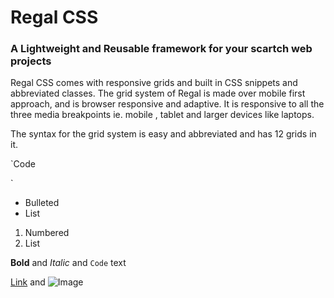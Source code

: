 # Regal CSS
### A Lightweight and Reusable framework for your scartch web projects


Regal CSS comes with responsive grids and built in CSS snippets and abbreviated classes.
The grid system of Regal is made over mobile first approach, and is browser responsive and adaptive.
It is responsive to all the three media breakpoints ie. mobile , tablet and larger devices like laptops.


The syntax for the grid system is easy and abbreviated and has 12 grids in it.

`Code
<div class="container">
<div class="row">
    <div class="g-2"></div>
    <div class="g-10"></div>
</div>
</div>
`





- Bulleted
- List

1. Numbered
2. List

**Bold** and _Italic_ and `Code` text

[Link](url) and ![Image](src)

